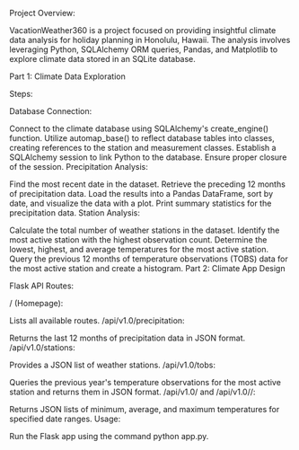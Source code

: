 Project Overview:

VacationWeather360 is a project focused on providing insightful climate data analysis for holiday planning in Honolulu, Hawaii. The analysis involves leveraging Python, SQLAlchemy ORM queries, Pandas, and Matplotlib to explore climate data stored in an SQLite database.

Part 1: Climate Data Exploration

Steps:

Database Connection:

Connect to the climate database using SQLAlchemy's create_engine() function.
Utilize automap_base() to reflect database tables into classes, creating references to the station and measurement classes.
Establish a SQLAlchemy session to link Python to the database.
Ensure proper closure of the session.
Precipitation Analysis:

Find the most recent date in the dataset.
Retrieve the preceding 12 months of precipitation data.
Load the results into a Pandas DataFrame, sort by date, and visualize the data with a plot.
Print summary statistics for the precipitation data.
Station Analysis:

Calculate the total number of weather stations in the dataset.
Identify the most active station with the highest observation count.
Determine the lowest, highest, and average temperatures for the most active station.
Query the previous 12 months of temperature observations (TOBS) data for the most active station and create a histogram.
Part 2: Climate App Design

Flask API Routes:

/ (Homepage):

Lists all available routes.
/api/v1.0/precipitation:

Returns the last 12 months of precipitation data in JSON format.
/api/v1.0/stations:

Provides a JSON list of weather stations.
/api/v1.0/tobs:

Queries the previous year's temperature observations for the most active station and returns them in JSON format.
/api/v1.0/<start> and /api/v1.0/<start>/<end>:

Returns JSON lists of minimum, average, and maximum temperatures for specified date ranges.
Usage:

Run the Flask app using the command python app.py.
